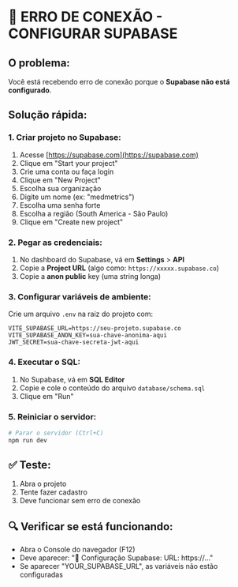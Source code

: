 # 🚨 ERRO DE CONEXÃO - CONFIGURAR SUPABASE

## O problema:
Você está recebendo erro de conexão porque o **Supabase não está configurado**.

## Solução rápida:

### 1. **Criar projeto no Supabase:**
1. Acesse [https://supabase.com](https://supabase.com)
2. Clique em "Start your project"
3. Crie uma conta ou faça login
4. Clique em "New Project"
5. Escolha sua organização
6. Digite um nome (ex: "medmetrics")
7. Escolha uma senha forte
8. Escolha a região (South America - São Paulo)
9. Clique em "Create new project"

### 2. **Pegar as credenciais:**
1. No dashboard do Supabase, vá em **Settings** > **API**
2. Copie a **Project URL** (algo como: `https://xxxxx.supabase.co`)
3. Copie a **anon public** key (uma string longa)

### 3. **Configurar variáveis de ambiente:**
Crie um arquivo `.env` na raiz do projeto com:

```env
VITE_SUPABASE_URL=https://seu-projeto.supabase.co
VITE_SUPABASE_ANON_KEY=sua-chave-anonima-aqui
JWT_SECRET=sua-chave-secreta-jwt-aqui
```

### 4. **Executar o SQL:**
1. No Supabase, vá em **SQL Editor**
2. Copie e cole o conteúdo do arquivo `database/schema.sql`
3. Clique em "Run"

### 5. **Reiniciar o servidor:**
```bash
# Parar o servidor (Ctrl+C)
npm run dev
```

## ✅ Teste:
1. Abra o projeto
2. Tente fazer cadastro
3. Deve funcionar sem erro de conexão

## 🔍 Verificar se está funcionando:
- Abra o Console do navegador (F12)
- Deve aparecer: "🔧 Configuração Supabase: URL: https://..."
- Se aparecer "YOUR_SUPABASE_URL", as variáveis não estão configuradas
